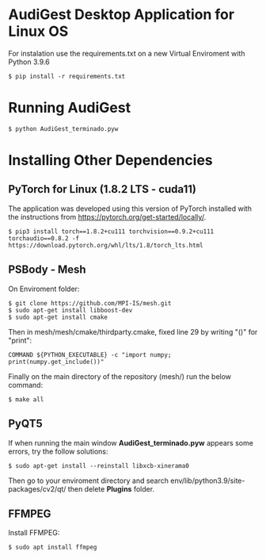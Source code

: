 AudiGest Desktop Application for Linux OS
=========================================
For instalation use the requirements.txt on a new Virtual Enviroment with Python 3.9.6

```
$ pip install -r requirements.txt
```

Running AudiGest
================
```
$ python AudiGest_terminado.pyw
```


Installing Other Dependencies
=============================

PyTorch for Linux (1.8.2 LTS - cuda11)
-------------------------------------
The application was developed using this version of PyTorch installed with the instructions from https://pytorch.org/get-started/locally/.

```
$ pip3 install torch==1.8.2+cu111 torchvision==0.9.2+cu111 torchaudio==0.8.2 -f https://download.pytorch.org/whl/lts/1.8/torch_lts.html
```


PSBody - Mesh
-------------------------------------
On Enviroment folder:
```
$ git clone https://github.com/MPI-IS/mesh.git
$ sudo apt-get install libboost-dev
$ sudo apt-get install cmake
```

Then in mesh/mesh/cmake/thirdparty.cmake, fixed line 29 by writing "()" for "print":
```
COMMAND ${PYTHON_EXECUTABLE} -c "import numpy; print(numpy.get_include())"
```

Finally on the main directory of the repository (mesh/) run the below command:
```
$ make all
```

PyQT5
-------------------------------------
If when running the main window **AudiGest_terminado.pyw** appears some errors, try the follow solutions:

```
$ sudo apt-get install --reinstall libxcb-xinerama0
```

Then go to your enviroment directory and search env/lib/python3.9/site-packages/cv2/qt/ then delete **Plugins** folder.


FFMPEG
-------------------------------------
Install FFMPEG:
```
$ sudo apt install ffmpeg
```
